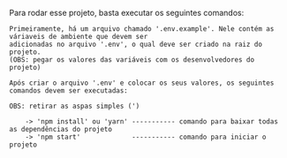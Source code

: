 <!-- Paraa rodar o projeto baixado
instalar todas as dependencias indicada pelo package.json

### NPM INSTALL

Rodar o projeto

### node app.js

SEQUENCIA PARA CRIAR O PROJETO Criar o arquivo package

### npm init

Instalar o MySQL

### npm install --save mysql2

Instalar as seguintes dependencias para o servidor:

### npm install express

### npm install express-session

### npm install express-fileupload

### npm install cors

Instalar a dependenciade forma global. Executar o comando atraves do prompt, e somente se nunca instalou a dependencia na maquina, apos instalar, reinicar o PC.

### npm install -g nodemon

Instalar a dependencia como desenvolvedor para reiniciar o servidor sempre que houver alteração no codigo fonte.

### npm install --save-dev nodemon

Rodar o projeto usando o nodemon

caso o nodemon não esteja funcionando abra o powershell como administrador e execute a linha de comando:

### Set-ExecutionPolicy -ExecutionPolicy RemoteSigned -Scope CurrentUser

O nodemon serve para cada vez que salvar as alterações, inicializar o app.js

### nodemon app.js -->

Para rodar esse projeto, basta executar os seguintes comandos:

    Primeiramente, há um arquivo chamado '.env.example'. Nele contém as váriaveis de ambiente que devem ser 
    adicionadas no arquivo '.env', o qual deve ser criado na raiz do projeto. 
    (OBS: pegar os valores das variáveis com os desenvolvedores do projeto)

    Após criar o arquivo '.env' e colocar os seus valores, os seguintes comandos devem ser executadas:

    OBS: retirar as aspas simples (')

        -> 'npm install' ou 'yarn' ----------- comando para baixar todas as dependências do projeto
        -> 'npm start'             ----------- comando para iniciar o projeto

